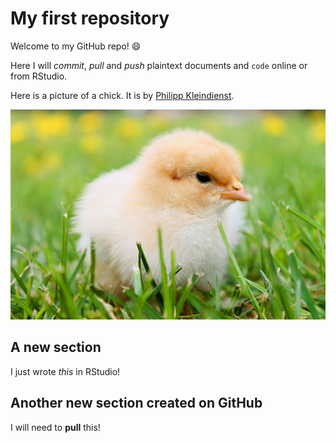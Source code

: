 # My first repository

Welcome to my GitHub repo! :smile:

Here I will *commit*, _pull_ and *push* plaintext documents and `code` online or from RStudio.

Here is a picture of a chick. It is by [Philipp Kleindienst](https://pixabay.com/en/chicks-spring-chicken-plumage-349035/).

![A chick, by Philipp Kleindienst](chick.jpg)

## A new section

I just wrote *this* in RStudio!

## Another new section created on GitHub

I will need to **pull** this!
